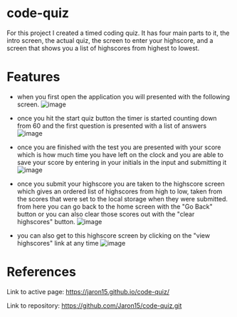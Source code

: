 # code-quiz
For this project I created a timed coding quiz. It has four main parts to it, the intro screen, the actual quiz, the screen to enter your highscore, and a screen that shows you a list of highscores from highest to lowest. 
# Features
* when you first open the application you will presented with the following screen.
 ![image](https://user-images.githubusercontent.com/87290877/131265078-db9e94cc-db61-46e7-a4c5-8f3a330dbd45.png)

* once you hit the start quiz button the timer is started counting down from 60 and the first question is presented with a list of answers
![image](https://user-images.githubusercontent.com/87290877/131265187-fb8da53e-9d3d-4a08-b342-0a5da9fea4ea.png)
 
* once you are finished with the test you are presented with your score which is how much time you have left on the clock and you are able to save your score by entering in your initials in the input and submitting it 
![image](https://user-images.githubusercontent.com/87290877/131265229-a7113910-27bb-406a-8ac5-ed284dd5a552.png)

* once you submit your highscore you are taken to the highscore screen which gives an ordered list of highscores from high to low, taken from the scores that were set to the local storage when they were submitted. from here you can go back to the home screen with the "Go Back" button or you can also clear those scores out with the "clear highscores" button.
 ![image](https://user-images.githubusercontent.com/87290877/131265325-0dfb2bce-8419-4322-84d1-8b433aacce3a.png)
 
* you can also get to this highscore screen by clicking on the "view highscores" link at any time
![image](https://user-images.githubusercontent.com/87290877/131265706-e2207202-7ce6-4d16-82d5-bd9f85a4813a.png)

# References
Link to active page: https://jaron15.github.io/code-quiz/

Link to repository:  https://github.com/Jaron15/code-quiz.git



